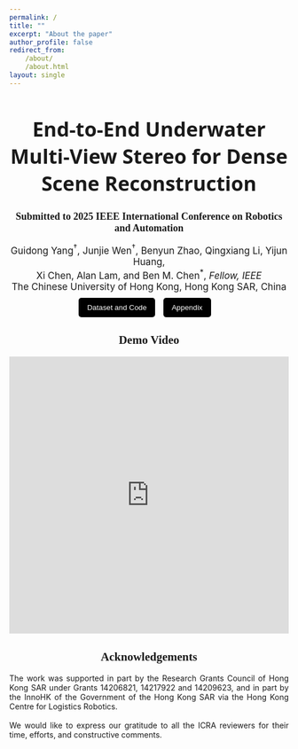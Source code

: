 ```yaml
---
permalink: /
title: ""
excerpt: "About the paper"
author_profile: false
redirect_from:
    /about/
    /about.html
layout: single
---
```


<style>
  .masthead {
    display: none !important;
  }
  .page__hero--overlay {
    margin-top: 0 !important;
  }
</style>



<h1 style="text-align: center; font-size: 36px; font-family: 'system-ui';">End-to-End Underwater Multi-View Stereo for Dense Scene Reconstruction</h1>
<h2  style="text-align: center; font-size: 18px; font-family: 'Sama Devanagari';">
    Submitted to 2025 IEEE International Conference on Robotics and Automation
</h2>
<div style=" text-align: center; font-size: 17px;">
Guidong Yang<sup>†</sup>, Junjie Wen<sup>†</sup>, Benyun Zhao, Qingxiang Li, Yijun Huang, <br> Xi Chen, Alan Lam, and Ben M. Chen<sup>*</sup>, <i>Fellow, IEEE</i>
</div>
<div  style="text-align: center; font-size: 17px;" >
The Chinese University of Hong Kong, Hong Kong SAR, China

</div>

<div style="display: flex; flex-direction: row; margin: 10px auto; justify-content: center"> 


<button style="background-color: #000000; color: white;margin-right: 15px; padding: 10px 15px; border: none; border-radius: 5px;">
<a href="https://github.com/YANG-SOBER/UwMVS" style="color: white; text-decoration: none;">Dataset and Code</a>
</button>

<button style="background-color: #000000; color: white;margin-right: 15px; padding: 10px 15px; border: none; border-radius: 5px;">
<a href="https://drive.google.com/file/d/1PmyY2Q4IqfwJe6e0VqSbXOzWym4WclSz/view?usp=sharing" style="color: white; text-decoration: none;">Appendix</a>
</button>

</div>


<div style="text-align: center; font-family: 'American Typewriter'; font-weight: 400; "> 
<h2>Demo Video</h2>
</div>

<div style="text-align: center; margin: 0 auto;">
    <iframe width="100%" height="500" src="https://www.youtube.com/embed/BP-HDq-7O5k" frameborder="0" allow="autoplay; encrypted-media" allowfullscreen></iframe>
</div>

<div style="text-align: center; font-family: 'American Typewriter'; font-weight: 400; "> 
<h2>Acknowledgements</h2>
</div>

<div style="text-align: justify">The work was supported in part by the Research Grants Council of Hong Kong SAR under Grants 14206821, 14217922 and 14209623, and in part by the InnoHK of the Government of the Hong Kong SAR via the Hong Kong Centre for Logistics Robotics.
<br> <br>
We would like to express our gratitude to all the ICRA reviewers for their time, efforts, and constructive comments.
</div>
